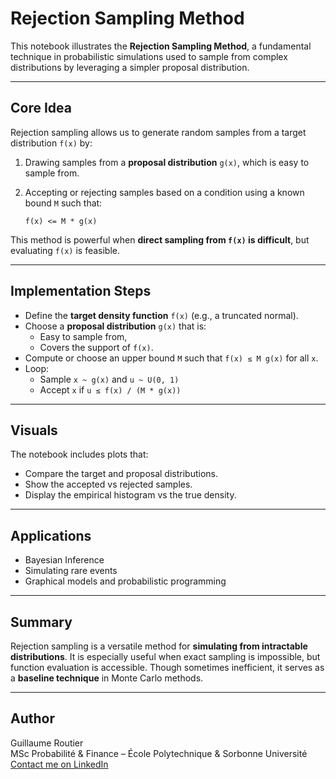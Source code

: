 # Rejection Sampling Method

This notebook illustrates the **Rejection Sampling Method**, a fundamental technique in probabilistic simulations used to sample from complex distributions by leveraging a simpler proposal distribution.

---

## Core Idea

Rejection sampling allows us to generate random samples from a target distribution `f(x)` by:

1. Drawing samples from a **proposal distribution** `g(x)`, which is easy to sample from.
2. Accepting or rejecting samples based on a condition using a known bound `M` such that:

   ```
   f(x) <= M * g(x)
   ```

This method is powerful when **direct sampling from `f(x)` is difficult**, but evaluating `f(x)` is feasible.

---

## Implementation Steps

- Define the **target density function** `f(x)` (e.g., a truncated normal).
- Choose a **proposal distribution** `g(x)` that is:
  - Easy to sample from,
  - Covers the support of `f(x)`.
- Compute or choose an upper bound `M` such that `f(x) ≤ M g(x)` for all `x`.
- Loop:
  - Sample `x ~ g(x)` and `u ~ U(0, 1)`
  - Accept `x` if `u ≤ f(x) / (M * g(x))`

---

## Visuals

The notebook includes plots that:

- Compare the target and proposal distributions.
- Show the accepted vs rejected samples.
- Display the empirical histogram vs the true density.

---

## Applications

- Bayesian Inference
- Simulating rare events
- Graphical models and probabilistic programming

---

## Summary

Rejection sampling is a versatile method for **simulating from intractable distributions**. It is especially useful when exact sampling is impossible, but function evaluation is accessible. Though sometimes inefficient, it serves as a **baseline technique** in Monte Carlo methods.

---

## Author

Guillaume Routier  
MSc Probabilité & Finance – École Polytechnique & Sorbonne Université  
[Contact me on LinkedIn](https://www.linkedin.com/in/guillaume-routier/)

